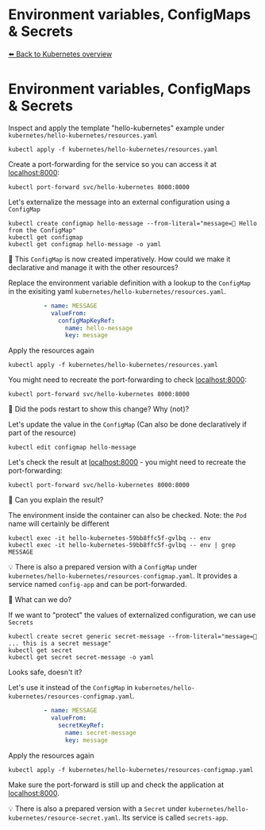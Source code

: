# Environment variables, ConfigMaps & Secrets
[⬅️ Back to Kubernetes overview](README.md)

# Environment variables, ConfigMaps & Secrets

Inspect and apply the template "hello-kubernetes" example under `kubernetes/hello-kubernetes/resources.yaml`
```shell
kubectl apply -f kubernetes/hello-kubernetes/resources.yaml
```

Create a port-forwarding for the service so you can access it at [localhost:8000](http://localhost:8000):
```shell
kubectl port-forward svc/hello-kubernetes 8000:8000
```

Let's externalize the message into an external configuration using a `ConfigMap`
```shell
kubectl create configmap hello-message --from-literal="message=👋 Hello from the ConfigMap"
kubectl get configmap
kubectl get configmap hello-message -o yaml
```

📝 This `ConfigMap` is now created imperatively. How could we make it declarative and manage it with the other resources?

Replace the environment variable definition with a lookup to the `ConfigMap` in the exisiting yaml `kubernetes/hello-kubernetes/resources.yaml`.
```yaml
          - name: MESSAGE
            valueFrom:
              configMapKeyRef:
                name: hello-message
                key: message
```

Apply the resources again
```shell
kubectl apply -f kubernetes/hello-kubernetes/resources.yaml
```

You might need to recreate the port-forwarding to check [localhost:8000](http://localhost:8000):

```shell
kubectl port-forward svc/hello-kubernetes 8000:8000
```

📝 Did the pods restart to show this change? Why (not)?

Let's update the value in the `ConfigMap` (Can also be done declaratively if part of the resource)
```shell
kubectl edit configmap hello-message
```

Let's check the result at [localhost:8000](http://localhost:8000) - you might need to recreate the port-forwarding:

```shell
kubectl port-forward svc/hello-kubernetes 8000:8000
```

📝 Can you explain the result?

The environment inside the container can also be checked. Note: the `Pod` name will certainly be different
```shell
kubectl exec -it hello-kubernetes-59bb8ffc5f-gvlbq -- env
kubectl exec -it hello-kubernetes-59bb8ffc5f-gvlbq -- env | grep MESSAGE
```

💡 There is also a prepared version with a `ConfigMap` under `kubernetes/hello-kubernetes/resources-configmap.yaml`. It provides a service named `config-app` and can be port-forwarded.

📝 What can we do?

If we want to "protect" the values of externalized configuration, we can use `Secrets`
```shell
kubectl create secret generic secret-message --from-literal="message=🤫 ... this is a secret message"
kubectl get secret
kubectl get secret secret-message -o yaml
```

Looks safe, doesn't it?

Let's use it instead of the `ConfigMap` in `kubernetes/hello-kubernetes/resources-configmap.yaml`.
```yaml
          - name: MESSAGE
            valueFrom:
              secretKeyRef:
                name: secret-message
                key: message
```
Apply the resources again
```shell
kubectl apply -f kubernetes/hello-kubernetes/resources-configmap.yaml
```

Make sure the port-forward is still up and check the application at [localhost:8000](http://localhost:8000).

💡 There is also a prepared version with a `Secret` under `kubernetes/hello-kubernetes/resource-secret.yaml`. Its service is called `secrets-app`.
